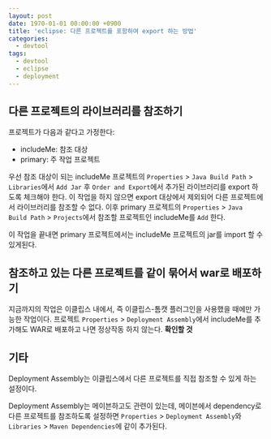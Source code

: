 ```yaml
---
layout: post
date: 1970-01-01 00:00:00 +0900
title: 'eclipse: 다른 프로젝트를 포함하여 export 하는 방법'
categories:
  - devtool
tags:
  - devtool
  - eclipse
  - deployment
---
```


## 다른 프로젝트의 라이브러리를 참조하기

프로젝트가 다음과 같다고 가정한다:

- includeMe: 참조 대상
- primary: 주 작업 프로젝트

우선 참조 대상이 되는 includeMe 프로젝트의 `Properties` > `Java Build Path` > `Libraries`에서 `Add Jar` 후 `Order and Export`에서 추가된 라이브러리를 export 하도록 체크해야 한다. 이 작업을 하지 않으면 export 대상에서 제외되어 다른 프로젝트에서 라이브러리를 참조할 수 없다. 이후 primary 프로젝트의 `Properties` > `Java Build Path` > `Projects`에서 참조할 프로젝트인 includeMe를 `Add` 한다.

이 작업을 끝내면 primary 프로젝트에서는 includeMe 프로젝트의 jar를 import 할 수 있게된다.

## 참조하고 있는 다른 프로젝트를 같이 묶어서 war로 배포하기

지금까지의 작업은 이클립스 내에서, 즉 이클립스-톰캣 플러그인을 사용했을 때에만 가능한 작업이다.
프로젝트 `Properties` > `Deployment Assembly`에서 includeMe를 추가해도 WAR로 배포하고 나면 정상작동 하지 않는다. **확인할 것**

## 기타

Deployment Assembly는 이클립스에서 다른 프로젝트를 직접 참조할 수 있게 하는 설정이다.

Deployment Assembly는 메이븐하고도 관련이 있는데, 메이븐에서 dependency로 다른 프로젝트를 참조하도록 설정하면 `Properties` > `Deployment Assembly`와 `Libraries` > `Maven Dependencies`에 같이 추가된다.
